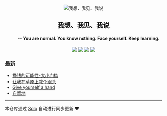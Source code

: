 <p align="center"><img alt="我想、我见、我说" src="https://static.b3log.org/images/brand/solo-32.png"></p><h2 align="center">
我想、我见、我说
</h2>

<h4 align="center"><p stype="margin-top:5px；margin-bottom:0px">&nbsp;&nbsp;&nbsp;&nbsp;&nbsp;&nbsp;&nbsp;&nbsp;&nbsp;&nbsp;-- You are <b>normal</b>.  You know <b>nothing</b>.  <b>Face</b> yourself.  <b>Keep</b> learning. </p></h4>
<p align="center"><a title="我想、我见、我说" target="_blank" href="https://github.com/helpta/solo-blog"><img src="https://img.shields.io/github/last-commit/helpta/solo-blog.svg?style=flat-square&color=FF9900"></a>
<a title="GitHub repo size in bytes" target="_blank" href="https://github.com/helpta/solo-blog"><img src="https://img.shields.io/github/repo-size/helpta/solo-blog.svg?style=flat-square"></a>
<a title="Solo Version" target="_blank" href="https://github.com/b3log/solo/releases"><img src="https://img.shields.io/badge/solo-3.6.5-f1e05a.svg?style=flat-square&color=blueviolet"></a>
<a title="Hits" target="_blank" href="https://github.com/b3log/hits"><img src="https://hits.b3log.org/helpta/solo-blog.svg"></a></p>

### 最新

* [挣钱的可能性-大小门槛](http://helpta.com/articles/2019/10/01/1569925190920.html)
* [让我在草原上栽个跟头](http://helpta.com/articles/2019/09/14/1568418736657.html)
* [Give yourself a hand](http://helpta.com/articles/2019/09/14/1568418710550.html)
* [自留地](http://helpta.com/articles/2019/08/27/1566921530668.html)



---

本仓库通过 [Solo](https://github.com/b3log/solo) 自动进行同步更新 ❤️ 
